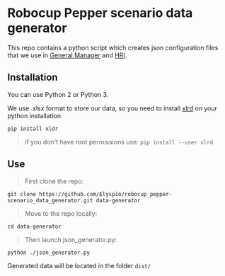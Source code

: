 # Robocup Pepper scenario data generator

This repo contains a python script which creates json configuration files that we use in [General Manager](https://github.com/jacques-saraydaryan/robocup_pepper-general_mng) and [HRI](https://github.com/Elyspio/robocup_pepper-hri_meta).


## Installation

You can use Python 2 or Python 3.

We use .xlsx format to store our data, so you need to install [xlrd](https://pypi.org/project/xlrd/) on your python installation

`pip install xldr`

> if you don't have root permissions use: `pip install --user xlrd`  


## Use

> First clone the repo:

`git clone https://github.com/Elyspio/robocup_pepper-scenario_data_generator.git data-generator`
 
> Move to the repo locally:

`cd data-generator`

> Then launch json_generator.py:

`python ./json_generator.py`

Generated data will be located in the folder `dist/`
